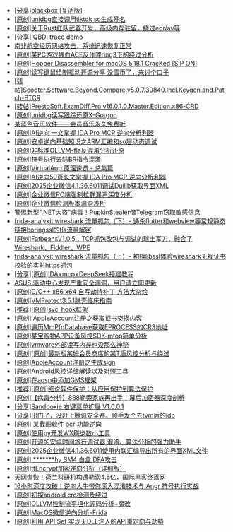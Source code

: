 + [[分享]blackbox [复活版]](https://bbs.kanxue.com/thread-286308.htm)
+ [[原创]unidbg直接调用tiktok so生成签名](https://bbs.kanxue.com/thread-285623.htm)
+ [[原创]关于Rust红队武器开发，高级内存驻留，绕过edr/av等](https://bbs.kanxue.com/thread-286302.htm)
+ [[分享] QBDI trace demo](https://bbs.kanxue.com/thread-285857.htm)
+ [南非航空经历网络攻击，系统迅速恢复正常](https://bbs.kanxue.com/thread-286812.htm)
+ [[原创]某PC游戏残血ACE反作弊ring3下的绕过分析](https://bbs.kanxue.com/thread-284667.htm)
+ [[原创]Hopper Disassembler for macOS 5.18.1 CracKed [SIP ON]](https://bbs.kanxue.com/thread-286687.htm)
+ [[原创]读写键鼠绘制驱动开源分享 没雪币了，来讨个口子](https://bbs.kanxue.com/thread-286756.htm)
+ [[转帖]Scooter.Software.Beyond.Compare.v5.0.7.30840.Incl.Keygen.and.Patch-BTCR](https://bbs.kanxue.com/thread-286724.htm)
+ [[转帖]PrestoSoft.ExamDiff.Pro.v16.0.1.0.Master.Edition.x86-CRD](https://bbs.kanxue.com/thread-286725.htm)
+ [[原创]unidbg读写跟踪还原X-Gorgon](https://bbs.kanxue.com/thread-285586.htm)
+ [某蓝色音乐软件——会员音乐永久免费听](https://bbs.kanxue.com/thread-285062.htm)
+ [[原创]AI逆向 一文掌握 IDA Pro MCP 逆向分析利器](https://bbs.kanxue.com/thread-286813.htm)
+ [[原创]安卓逆向基础知识之ARM汇编和so层动态调试](https://bbs.kanxue.com/thread-286799.htm)
+ [[原创]非标准OLLVM-fla反混淆分析还原](https://bbs.kanxue.com/thread-286549.htm)
+ [[原创]符号执行去除BR指令混淆](https://bbs.kanxue.com/thread-280737.htm)
+ [[原创]VirtualApp 原理速览 - 总集篇](https://bbs.kanxue.com/thread-286728.htm)
+ [[原创]AI逆向50页长文掌握 IDA Pro MCP 逆向分析利器](https://bbs.kanxue.com/thread-286813.htm)
+ [[原创]2025企业微信4.1.36.6011调试Duilib获取界面XML](https://bbs.kanxue.com/thread-286450.htm)
+ [[原创]企业微信PC端强制拉群漏洞深度分析](https://bbs.kanxue.com/thread-286616.htm)
+ [[原创]企业微信检测版本漏洞浅析](https://bbs.kanxue.com/thread-284796.htm)
+ [警惕新型".NET大盗"病毒！PupkinStealer借Telegram窃取敏感信息](https://bbs.kanxue.com/thread-286814.htm)
+ [frida-analykit   wireshark 流量抓包（下）- 通杀flutter和webview等常规静态链接boringssl的tls流量解密](https://bbs.kanxue.com/thread-286620.htm)
+ [[原创]FatbeansV1.0.5：TCP抓包改包与调试的瑞士军刀，融合了Wireshark、Fiddler、WPE](https://bbs.kanxue.com/thread-284571.htm)
+ [frida-analykit   wireshark 流量抓包（上）- 初探libssl体验wireshark无视证书校验的实时https抓包](https://bbs.kanxue.com/thread-286510.htm)
+ [[分享][原创]IDA+mcp+DeepSeek搭建教程](https://bbs.kanxue.com/thread-286817.htm)
+ [ASUS 驱动中心发现严重安全漏洞，用户请立即更新](https://bbs.kanxue.com/thread-286816.htm)
+ [[原创]C/C++ x86 x64 自写劫持补丁 方法大杂烩](https://bbs.kanxue.com/thread-282745.htm)
+ [[原创]VMProtect3.5.1脱壳临床指南](https://bbs.kanxue.com/thread-286780.htm)
+ [[推荐][原创]svc_hook框架](https://bbs.kanxue.com/thread-284713.htm)
+ [[原创] AppleAccount注册之获取证书交换内容](https://bbs.kanxue.com/thread-285944.htm)
+ [[原创]遍历MmPfnDatabase获取EPROCESS的CR3地址](https://bbs.kanxue.com/thread-286598.htm)
+ [[原创]某宝购物APP设备风控SDK-mtop简单分析](https://bbs.kanxue.com/thread-284241.htm)
+ [[原创]vmware外部读写内存也没那么神秘](https://bbs.kanxue.com/thread-284956.htm)
+ [[原创][原创]最新版某姆会员商店的某T盾风控分析与绕过](https://bbs.kanxue.com/thread-286243.htm)
+ [[原创]AppleAccount注册之生成sign](https://bbs.kanxue.com/thread-285959.htm)
+ [[原创]Android风控详细解读以及对照工具](https://bbs.kanxue.com/thread-286120.htm)
+ [[原创]在aosp中添加GMS框架](https://bbs.kanxue.com/thread-282172.htm)
+ [[推荐][原创]细说软件保护：从应用保护到算法保护](https://bbs.kanxue.com/thread-284629.htm)
+ [[原创]【病毒分析】888勒索家族再出手！幕后加密器深度剖析](https://bbs.kanxue.com/thread-286819.htm)
+ [[分享]Sandboxie 右键菜单扩展 V1.0.0.1](https://bbs.kanxue.com/thread-286818.htm)
+ [[分享]出门了，没赶上腾讯安全赛。顺手发个去tvm后的idb](https://bbs.kanxue.com/thread-286260.htm)
+ [[原创] 某截图软件 ocr 功能逆向](https://bbs.kanxue.com/thread-286803.htm)
+ [[原创]使用py开发WX刷步数小工具](https://bbs.kanxue.com/thread-284858.htm)
+ [[原创]开源的安卓时间旅行调试器,混淆、算法分析的强力助手](https://bbs.kanxue.com/thread-286457.htm)
+ [[原创]2025企业微信4.1.36.6011使用内联汇编导出所有的界面XML文件](https://bbs.kanxue.com/thread-286562.htm)
+ [[原创] *******hy SM4 白盒 DFA攻击](https://bbs.kanxue.com/thread-285313.htm)
+ [[原创]ttEncrypt加密逆向分析（详细版）](https://bbs.kanxue.com/thread-286273.htm)
+ [天网恢恢！荷兰科研机构遭勒索4.5亿，国际黑客终落网](https://bbs.kanxue.com/thread-286822.htm)
+ [16小时深度攻破！逆向大牛带你深入混淆技术与 Angr 符号执行实战](https://bbs.kanxue.com/thread-286821.htm)
+ [[原创]初探android crc检测及绕过](https://bbs.kanxue.com/thread-285790.htm)
+ [[原创]OLLVM控制流平坦化源码分析+魔改](https://bbs.kanxue.com/thread-278213.htm)
+ [[原创]MacOS微信逆向分析-Frida](https://bbs.kanxue.com/thread-266041.htm)
+ [[原创]利用 API Set 实现无DLL注入的API重定向与劫持](https://bbs.kanxue.com/thread-286823.htm)
